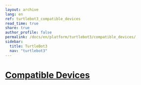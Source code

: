 ```yaml
---
layout: archive
lang: en
ref: turtlebot3_compatible_devices
read_time: true
share: true
author_profile: false
permalink: /docs/en/platform/turtlebot3/compatible_devices/
sidebar:
  title: TurtleBot3
  nav: "turtlebot3"
---
```


<div style="counter-reset: h1 19"></div>

# [Compatible Devices](#compatible-devices)
